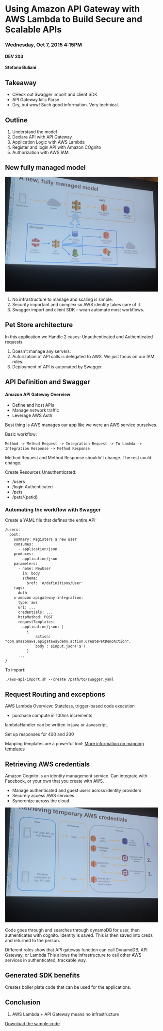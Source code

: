 # Using Amazon API Gateway with AWS Lambda to Build Secure and Scalable APIs
### Wednesday, Oct 7, 2015 4:15PM
#### DEV 203
#### Stefano Buliani 

## Takeaway

* CHeck out Swagger import and client SDK
* API Gateway kills Parse
* Dry, but wow!  Such good information.  Very technical. 

## Outline

1. Understand the model
2. Declare API with API Gateway
3. Application Logic with AWS Lambda
4. Register and login API with Amazon COgnito
5. Authorization with AWS IAM

## New fully managed model

![New model](./images/api1.jpg)

1. No infrastructure to manage and scaling is simple. 
2. Security important and complex so AWS identity takes care of it. 
3. Swagger import and client SDK - wcan automate most workflows.  

## Pet Store architecture 

In this application we  Handle 2 cases: Unauthenticated and Authenticated requests

1. Doesn't manage any servers. 
2. Autorization of API calls is delegated to AWS.  We just focus on our IAM roles. 
3. Deployment of API is automated by Swagger. 

## API Definition and Swagger

#### Amazon API Gateway Overview
* Define and host APIs
* Manage network traffic
* Leverage AWS Auth

Best thing is AWS manages our app like we were an AWS service ourselves. 

Basic workflow: 

```
Method -> Method Request -> Integration Request -> To Lambda -> Integration Response -> Method Response
```
Method Request and Method Response shouldn't change.  The rest could change. 

Create Resources
Unauthenticated: 
* /users
* /login
Authenticated
* /pets
* /pets/{petid}

### Automating the workflow with Swagger

Create a YAML file that defines the entire API: 
```
/users:
  post:
    summary: Registers a new user
    consumes: 
      - application/json
    produces: 
      - application/json
    parameters: 
      - name: NewUser
        in: body
        schema:
          $ref: '#/definitions/User'
    tags:
      Auth
    x-amazon-apigateway-integration: 
      type: aws
      uri: ...
      credentials: ... 
      httpMethod: POST
      requestTemplates: 
        application/json: |
          {
              action: "com.amazonaws.apigatewaydemo.action.CreatePetDemoAction", 
              body : $input.json('$')
          }
      ...
}
```
To import: 
```
./aws-api-import.sh --create /path/to/swagger.yaml
```

## Request Routing and exceptions

AWS Lambda Overview: Stateless, trigger-based code execution

* purchase compute in 100ms increments

lambdaHandler can be written in java or Javascript.  

Set up responses for 400 and 200 

Mapping templates are a powerful tool: 
[More information on mapping templates](http://amzn.to/1L1hSF5)

## Retrieving AWS credentials

Amazon Cognito is an identity management service.  Can integrate with Facebook, 
or your own that you create with AWS. 

* Manage authenticated and guest users across identity providers
* Securely access AWS services
* Syncronize across the cloud

![retreive credentials](./images/api2.jpg)

Code goes through and searches through dynamoDB for user, then authenticates with
cognito. Identity is saved.  This is then saved into creds and returned to the person. 

Different roles show that API gateway function can call DynamoDB, API Gateway, or Lambda
This allows the infrastructure to call other AWS services in authenticated, trackable way. 

## Generated SDK benefits

Creates boiler plate code that can be used for the applications.  

## Conclusion

1. AWS Lambda + API Gateway means no infrastructure

[Download the sample code](https://github.com/awslabs/api-gateway-secure-pet-store)

